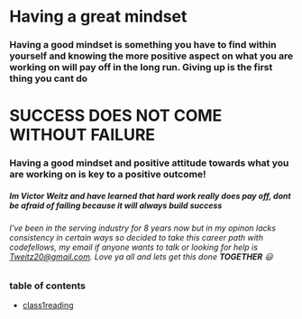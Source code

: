 # **Having a great mindset**

### Having a good mindset is something you have to find within yourself and knowing the more positive aspect on what you are working on will pay off in the long run. **Giving up is the first thing you cant do**

# **SUCCESS DOES NOT COME WITHOUT FAILURE**
### Having a good mindset and positive attitude towards what you are working on is key to a positive outcome!
##### Im Victor Weitz and have learned that hard work really does pay off, dont be afraid of failing because it will always build success
###### I've been in the serving industry for 8 years now but in my opinon lacks consistency in certain ways so decided to take this career path with codefellows, my email if anyone wants to talk or looking for help is Tweitz20@gmail.com. Love ya all and lets get this done **TOGETHER** :smiley:
### table of contents
* [class1reading](class1reading.md)
